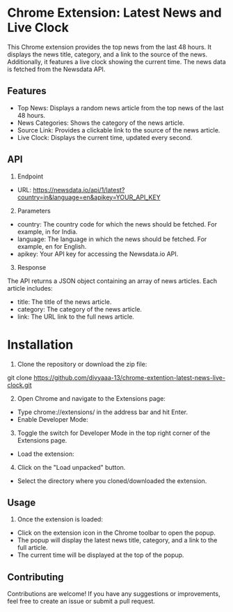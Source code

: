 
# Chrome Extension: Latest News and Live Clock

This Chrome extension provides the top news from the last 48 hours. It displays the news title, category, and a link to the source of the news. Additionally, it features a live clock showing the current time. The news data is fetched from the Newsdata API.

## Features

* Top News: Displays a random news article from the top news of the last 48 hours.
* News Categories: Shows the category of the news article.
* Source Link: Provides a clickable link to the source of the news article.
* Live Clock: Displays the current time, updated every second.

## API

1.  Endpoint

* URL: https://newsdata.io/api/1/latest?country=in&language=en&apikey=YOUR_API_KEY

2. Parameters

- country: The country code for which the news should be fetched. For example, in for India.
- language: The language in which the news should be fetched. For example, en for English.
- apikey: Your API key for accessing the Newsdata.io API.

3. Response

The API returns a JSON object containing an array of news articles. Each article includes:

- title: The title of the news article.
- category: The category of the news article.
- link: The URL link to the full news article.
# Installation

1. Clone the repository or download the zip file:

git clone https://github.com/divyaaa-13/chrome-extention-latest-news-live-clock.git

2. Open Chrome and navigate to the Extensions page:

* Type chrome://extensions/ in the address bar and hit Enter.
* Enable Developer Mode:

3. Toggle the switch for Developer Mode in the top right corner of the Extensions page.

* Load the extension:

4. Click on the "Load unpacked" button.

* Select the directory where you cloned/downloaded the extension.
    
## Usage

1. Once the extension is loaded:

* Click on the extension icon in the Chrome toolbar to open the popup.
* The popup will display the latest news title, category, and a link to the full article.
* The current time will be displayed at the top of the popup.
## Contributing

Contributions are welcome! If you have any suggestions or improvements, feel free to create an issue or submit a pull request.